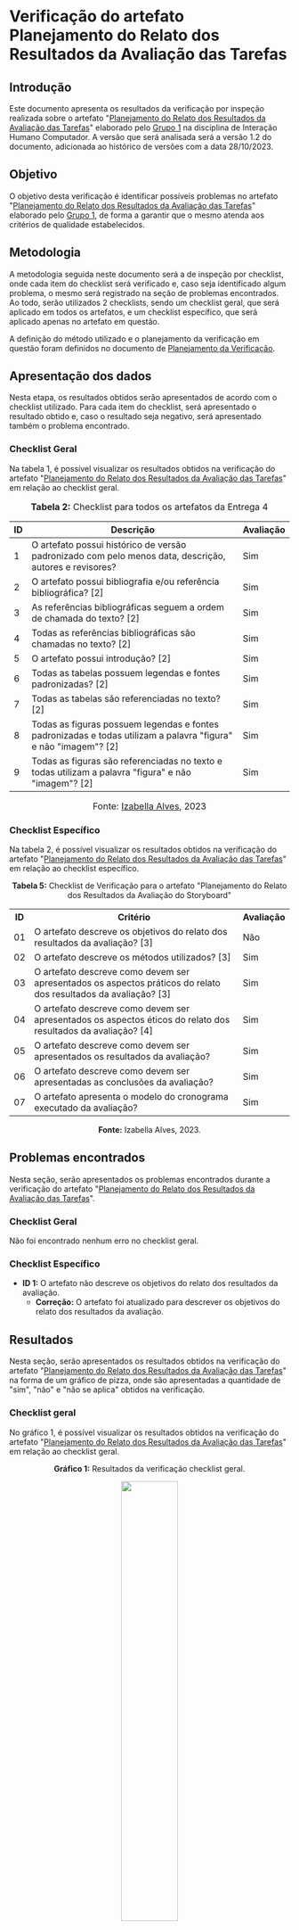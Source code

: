 # Verificação do artefato Planejamento do Relato dos Resultados da Avaliação das Tarefas


## Introdução 

Este documento apresenta os resultados da verificação por inspeção realizada sobre o artefato "[Planejamento do Relato dos Resultados da Avaliação das Tarefas](https://interacao-humano-computador.github.io/2023.2-NotaLegal/design-avaliacao-desenvolvimento/planejamento_relato_tarefas.md)" elaborado pelo [Grupo 1](https://interacao-humano-computador.github.io/2023.2-NotaLegal/) na disciplina de Interação Humano Computador. A versão que será analisada será a versão 1.2 do documento, adicionada ao histórico de versões com a data 28/10/2023.

## Objetivo

O objetivo desta verificação é identificar possíveis problemas no artefato "[Planejamento do Relato dos Resultados da Avaliação das Tarefas](https://interacao-humano-computador.github.io/2023.2-NotaLegal/design-avaliacao-desenvolvimento/planejamento_relato_tarefas.md)" elaborado pelo [Grupo 1](https://interacao-humano-computador.github.io/2023.2-NotaLegal/), de forma a garantir que o mesmo atenda aos critérios de qualidade estabelecidos.

## Metodologia

A metodologia seguida neste documento será a de inspeção por checklist, onde cada item do checklist será verificado e, caso seja identificado algum problema, o mesmo será registrado na seção de problemas encontrados. Ao todo, serão utilizados 2 checklists, sendo um checklist geral, que será aplicado em todos os artefatos, e um checklist específico, que será aplicado apenas no artefato em questão.

A definição do método utilizado e o planejamento da verificação em questão foram definidos no documento de [Planejamento da Verificação](https://github.com/Interacao-Humano-Computador/2023.2-NotaLegal/blob/main/docs/verificacao/Grupo-01/Entrega-04/planejamento-verificacao-e4-grupo1.md).

## Apresentação dos dados

Nesta etapa, os resultados obtidos serão apresentados de acordo com o checklist utilizado. Para cada item do checklist, será apresentado o resultado obtido e, caso o resultado seja negativo, será apresentado também o problema encontrado.

### Checklist Geral

Na tabela 1, é possível visualizar os resultados obtidos na verificação do artefato "[Planejamento do Relato dos Resultados da Avaliação das Tarefas](https://interacao-humano-computador.github.io/2023.2-NotaLegal/design-avaliacao-desenvolvimento/planejamento_relato_tarefas.md)" em relação ao checklist geral.


<div align="center">
<font size="3"><p style="text-align: center"><b>Tabela 2:</b> Checklist para todos os artefatos da Entrega 4</p></font>

<table>
  <thead>
    <tr>
      <th>ID</th>
      <th>Descrição</th>
      <th>Avaliação</th>
    </tr>
  </thead>
  <tbody>
    <tr>
      <td>1</td>
      <td>O artefato possui histórico de versão padronizado com pelo menos data, descrição, autores e revisores?</td>
      <td>Sim</td>
    </tr>
    <tr>
      <td>2</td>
      <td>O artefato possui bibliografia e/ou referência bibliográfica? [2] </td>
      <td>Sim</td>
    </tr>
    <tr>
      <td>3</td>
      <td>As referências bibliográficas seguem a ordem de chamada do texto? [2]</td>
      <td>Sim</td>
    </tr>
    <tr>
      <td>4</td>
      <td>Todas as referências bibliográficas são chamadas no texto? [2]</td>
      <td>Sim</td>
    </tr>
    <tr>
      <td>5</td>
      <td>O artefato possui introdução? [2]</td>
      <td>Sim</td>
    </tr>
    <tr>
      <td>6</td>
      <td>Todas as tabelas possuem legendas e fontes padronizadas? [2]</td>
      <td>Sim</td>
    </tr>
    <tr>
      <td>7</td>
      <td>Todas as tabelas são referenciadas no texto? [2] </td>
      <td>Sim</td>
    </tr>
    <tr>
      <td>8</td>
      <td>Todas as figuras possuem legendas e fontes padronizadas e todas utilizam a palavra "figura" e não "imagem"? [2] </td>
      <td>Sim</td>
    </tr>
    <tr>
      <td>9</td>
      <td>Todas as figuras são referenciadas no texto e todas utilizam a palavra "figura" e não "imagem"? [2] </td>
      <td>Sim</td>
    </tr>
  </tbody>
</table>

<font size="3"><p style="text-align: center">Fonte: <a href="https://github.com/izabellaalves">Izabella Alves</a>, 2023</p></font>
</div>

### Checklist Específico

Na tabela 2, é possível visualizar os resultados obtidos na verificação do artefato "[Planejamento do Relato dos Resultados da Avaliação das Tarefas](https://interacao-humano-computador.github.io/2023.2-NotaLegal/design-avaliacao-desenvolvimento/planejamento_relato_tarefas.md)" em relação ao checklist específico.


<div align="center">
  <p><b>Tabela 5:</b> Checklist de Verificação para o artefato "Planejamento do Relato dos Resultados da Avaliação do Storyboard"</p>
  <table>
    <tr>
      <th>ID</th>
      <th>Critério</th>
      <th>Avaliação</th>
    </tr>
    <tr>
      <td>01</td>
      <td>O artefato descreve os objetivos do relato dos resultados da avaliação? [3] </td>
      <td>Não</td>
    </tr>
    <tr>
      <td>02</td>
      <td>O artefato descreve os métodos utilizados? [3]</td>
      <td>Sim</td>
    </tr>
    <tr>
      <td>03</td>
      <td>O artefato descreve como devem ser apresentados os aspectos práticos do relato dos resultados da avaliação? [3]</td>
      <td>Sim</td>
    </tr>
    <tr>
      <td>04</td>
      <td>O artefato descreve como devem ser apresentados os aspectos éticos do relato dos resultados da avaliação? [4]</td>
      <td>Sim</td>
    </tr>
    <tr>
      <td>05</td>
      <td>O artefato descreve como devem ser apresentados os resultados da avaliação?</td>
      <td>Sim</td>
    </tr>
    <tr>
      <td>06</td>
      <td>O artefato descreve como devem ser apresentadas as conclusões da avaliação?</td>
      <td>Sim</td>
    </tr>
    <tr>
      <td>07</td>
      <td>O artefato apresenta o modelo do cronograma executado da avaliação?</td>
      <td>Sim</td>
    </tr>
  </table>


<p><b>Fonte:</b> Izabella Alves, 2023.</p>
</div>

## Problemas encontrados

Nesta seção, serão apresentados os problemas encontrados durante a verificação do artefato "[Planejamento do Relato dos Resultados da Avaliação das Tarefas](https://interacao-humano-computador.github.io/2023.2-NotaLegal/design-avaliacao-desenvolvimento/planejamento_relato_tarefas.md)".

### Checklist Geral

Não foi encontrado nenhum erro no checklist geral.

### Checklist Específico


- **ID 1:** O artefato não descreve os objetivos do relato dos resultados da avaliação.
    - **Correção:** O artefato foi atualizado para descrever os objetivos do relato dos resultados da avaliação.

## Resultados

Nesta seção, serão apresentados os resultados obtidos na verificação do artefato "[Planejamento do Relato dos Resultados da Avaliação das Tarefas](https://interacao-humano-computador.github.io/2023.2-NotaLegal/design-avaliacao-desenvolvimento/planejamento_relato_tarefas.md)" na forma de um gráfico de pizza, onde são apresentadas a quantidade de "sim", "não" e "não se aplica" obtidos na verificação.

### Checklist geral

No gráfico 1, é possível visualizar os resultados obtidos na verificação do artefato "[Planejamento do Relato dos Resultados da Avaliação das Tarefas](https://interacao-humano-computador.github.io/2023.2-NotaLegal/design-avaliacao-desenvolvimento/planejamento_relato_tarefas.md)" em relação ao checklist geral.

<div align="center">
  <p><b>Gráfico 1:</b> Resultados da verificação checklist geral.</p>

  <img src="https://raw.githubusercontent.com/Interacao-Humano-Computador/2023.2-NotaLegal/edaeec4238fa1a5e61228479cda753242f031de7/docs/imagens/verifcacao-ce-storyboard.png?raw=true" style="width: 45%;">

<p><b>Fonte:</b> Izabella Alves, 2023.</p>
</div>

### Checklist específico

No gráfico 2, é possível visualizar os resultados obtidos na verificação do artefato "[Planejamento do Relato dos Resultados da Avaliação das Tarefas](https://interacao-humano-computador.github.io/2023.2-NotaLegal/design-avaliacao-desenvolvimento/planejamento_relato_tarefas.md)" em relação ao checklist específico.

<div align="center">
  <p><b>Gráfico 2:</b> Resultados da verificação do checklist específico.</p>

  <img src="https://raw.githubusercontent.com/Interacao-Humano-Computador/2023.2-NotaLegal/decebd8f4191fef0990a77235192fc05cfc1bc54/docs/imagens/verifcacao-ce-prt.png?raw=true" style="width: 45%;">

<p><b>Fonte:</b> Izabella Alves, 2023.</p>

</div>

## Bibliografia
> ALVES, Izabella. VIEIRA, Zenilda. [Planejamento da Verificação](https://github.com/Interacao-Humano-Computador/2023.2-NotaLegal/blob/main/docs/verificacao/Grupo-01/Entrega-04/planejamento-verificacao-e4-grupo1.md). FGA, 2023.


## Histórico de Versões

| Versão | Data   | Descrição     | Autor     |  Revisor        |
| :----: | ------ | ------------- | --------- | :-------------: |
| `1.0`  | 25/11/2023 | Criação do documento  | [Izabella Alves](https://github.com/izabellaalves) | [Gabriel Zaranza](https://github/GZaranza)  |